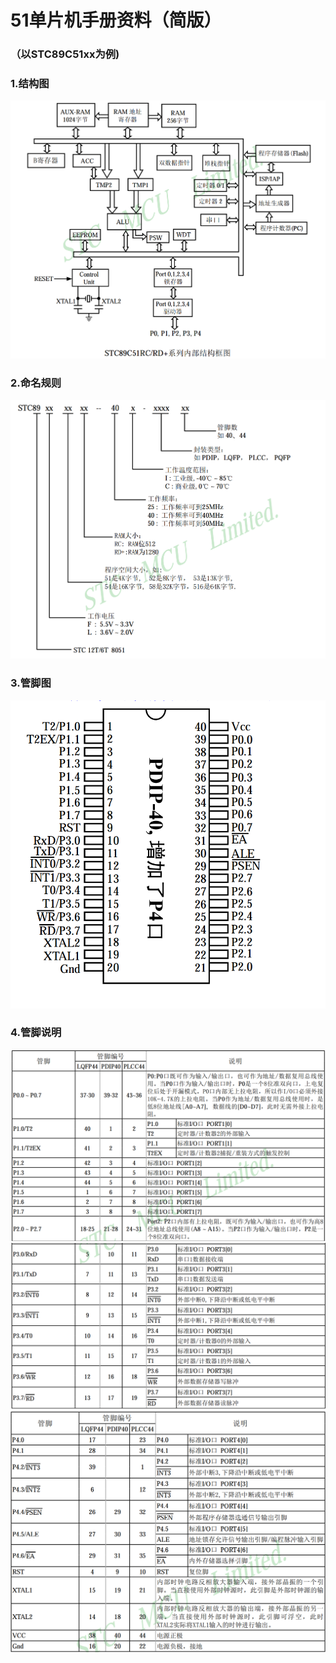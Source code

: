 # 51单片机手册资料（简版）
### （以STC89C51xx为例)
### 1.结构图
![](2023-01-11-11-41-57.png)
### 2.命名规则
![](2023-01-11-12-23-03.png)
### 3.管脚图
![](2023-01-11-12-26-20.png)
### 4.管脚说明
![](2023-01-11-12-31-40.png)
![](2023-01-11-12-33-16.png)
![](2023-01-11-12-33-53.png)





